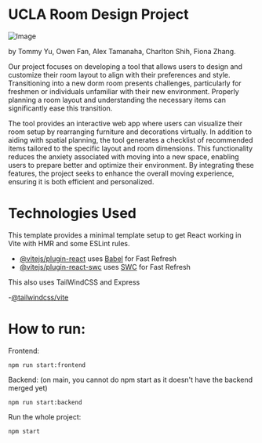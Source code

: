 # UCLA Room Design Project
![Image](https://github.com/user-attachments/assets/4af81b32-51c6-4a72-88a4-3ea38cebf67f)

by Tommy Yu, Owen Fan, Alex Tamanaha, Charlton Shih, Fiona Zhang.

Our project focuses on developing a tool that allows users to design and customize their room layout to align with their preferences and style. Transitioning into a new dorm room presents challenges, particularly for freshmen or individuals unfamiliar with their new environment. Properly planning a room layout and understanding the necessary items can significantly ease this transition.

The tool provides an interactive web app where users can visualize their room setup by rearranging furniture and decorations virtually. In addition to aiding with spatial planning, the tool generates a checklist of recommended items tailored to the specific layout and room dimensions. This functionality reduces the anxiety associated with moving into a new space, enabling users to prepare better and optimize their environment. By integrating these features, the project seeks to enhance the overall moving experience, ensuring it is both efficient and personalized.



# Technologies Used

This template provides a minimal template setup to get React working in Vite with HMR and some ESLint rules.
- [@vitejs/plugin-react](https://github.com/vitejs/vite-plugin-react/blob/main/packages/plugin-react/README.md) uses [Babel](https://babeljs.io/) for Fast Refresh
- [@vitejs/plugin-react-swc](https://github.com/vitejs/vite-plugin-react-swc) uses [SWC](https://swc.rs/) for Fast Refresh

This also uses TailWindCSS and Express 

-[@tailwindcss/vite](https://tailwindcss.com/docs/installation/using-vite)


# How to run: 

Frontend: 
```shell 
npm run start:frontend 
```

Backend: (on main, you cannot do npm start as it doesn't have the backend merged yet) 
```shell 
npm run start:backend
```

Run the whole project: 
```shell 
npm start
```


